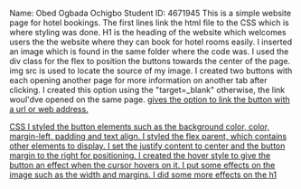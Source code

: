Name: Obed Ogbada Ochigbo Student ID: 4671945
This is a simple website page for hotel bookings. The first lines  link the html file to the CSS which is where styling was done.
H1 is the heading of the website which welcomes users the the website where they can book for hotel rooms easily.
I inserted an image which is found in the same folder where the code was.
I used the div class for the flex to position the buttons towards the center of the page.
img src is used to locate the source of my image.
I created two buttons with each opening another page for more information on another tab after clicking. I created this option using the "target=_blank" otherwise, the link woul'dve opened on the same page.
<a href> gives the option to link the button with a url or web address.

CSS
I styled the button elements such as the background color, color, margin-left, padding and text align.
I styled the flex parent, which contains other elements to display.
I set the justify content to center and the button margin to the right for positioning.
I created the hover style to give the button an effect when the cursor hovers on it.
I put some effects on the image such as the width and margins.
I did some more effects on the h1
